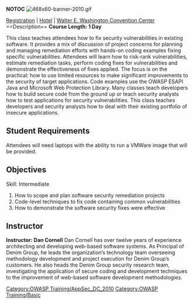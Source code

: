 __NOTOC__ ![468x60-banner-2010.gif](468x60-banner-2010.gif
"468x60-banner-2010.gif")

[Registration](https://guest.cvent.com/EVENTS/Register/IdentityConfirmation.aspx?e=d52c6f5f-d568-4e16-b8e0-b5e2bf87ab3a)
|
[Hotel](https://resweb.passkey.com/Resweb.do?mode=welcome_gi_new&groupID=2766908)
| [Walter E. Washington Convention
Center](http://www.dcconvention.com/)
\==Description== **Course Length: 1 Day**

This class teaches attendees how to fix security vulnerabilities in
existing software. It provides a mix of discussion of project concerns
for planning and managing remediation efforts with hands-on coding
examples fixing specific vulnerabilities. Attendees will learn how to
risk-rank vulnerabilities, estimate remediation tasks, perform coding
fixes for vulnerabilities and demonstrate the effectiveness of fixes
applied. The focus is on the practical: how to use limited resources to
make significant improvements to the security of target applications.
Code examples use the OWASP ESAPI Java and Microsoft Web Protection
Library. Many classes teach developers how to build secure code from the
ground up or teach security analysts how to test applications for
security vulnerabilities. This class teaches developers and security
analysts how to deal with their existing portfolio of insecure
applications.

## Student Requirements

Attendees will need laptops with the ability to run a VMWare image that
will be provided.

## Objectives

Skill: Intermediate

1.  How to scope and plan software security remediation projects
2.  Code-level techniques to fix code containing common vulnerabilities
3.  How to demonstrate the software security fixes were effective

## Instructor

**Instructor: Dan Cornell** Dan Cornell has over twelve years of
experience architecting and developing web-based software systems. As
Principal of Denim Group, he leads the organization’s technology team
overseeing methodology development and project execution for Denim
Group’s customers. He also heads the Denim Group security research
team, investigating the application of secure coding and development
techniques to the improvement of web-based software development
methodologies.

[Category:OWASP
Training/AppSec_DC_2010](Category:OWASP_Training/AppSec_DC_2010 "wikilink")
[Category:OWASP
Training/Basic](Category:OWASP_Training/Basic "wikilink")